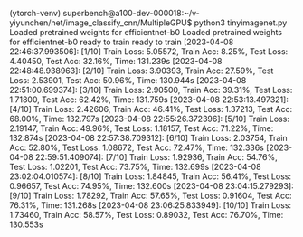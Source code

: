 (ytorch-venv) superbench@a100-dev-000018:~/v-yiyunchen/net/image_classify_cnn/MultipleGPU$ python3 tinyimagenet.py
Loaded pretrained weights for efficientnet-b0
Loaded pretrained weights for efficientnet-b0
ready to train
ready to train
[2023-04-08 22:46:37.993506]: [1/10] Train Loss: 5.05572, Train Acc: 8.25%, Test Loss: 4.40450, Test Acc: 32.16%, Time: 131.239s
[2023-04-08 22:48:48.938963]: [2/10] Train Loss: 3.90393, Train Acc: 27.59%, Test Loss: 2.53901, Test Acc: 50.96%, Time: 130.944s
[2023-04-08 22:51:00.699374]: [3/10] Train Loss: 2.90500, Train Acc: 39.31%, Test Loss: 1.71800, Test Acc: 62.42%, Time: 131.759s
[2023-04-08 22:53:13.497321]: [4/10] Train Loss: 2.42606, Train Acc: 46.41%, Test Loss: 1.37213, Test Acc: 68.00%, Time: 132.797s
[2023-04-08 22:55:26.372396]: [5/10] Train Loss: 2.19147, Train Acc: 49.96%, Test Loss: 1.18157, Test Acc: 71.22%, Time: 132.874s
[2023-04-08 22:57:38.709312]: [6/10] Train Loss: 2.03754, Train Acc: 52.80%, Test Loss: 1.08672, Test Acc: 72.47%, Time: 132.336s
[2023-04-08 22:59:51.409074]: [7/10] Train Loss: 1.92936, Train Acc: 54.76%, Test Loss: 1.02201, Test Acc: 73.75%, Time: 132.699s
[2023-04-08 23:02:04.010574]: [8/10] Train Loss: 1.84845, Train Acc: 56.41%, Test Loss: 0.96657, Test Acc: 74.95%, Time: 132.600s
[2023-04-08 23:04:15.279293]: [9/10] Train Loss: 1.78292, Train Acc: 57.65%, Test Loss: 0.91604, Test Acc: 76.31%, Time: 131.268s
[2023-04-08 23:06:25.833949]: [10/10] Train Loss: 1.73460, Train Acc: 58.57%, Test Loss: 0.89032, Test Acc: 76.70%, Time: 130.553s
